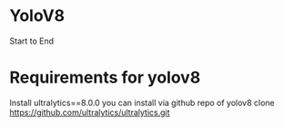 # YoloV8
Start to End

# Requirements for yolov8
Install ultralytics==8.0.0
you can install via github repo of yolov8
clone https://github.com/ultralytics/ultralytics.git

